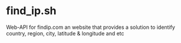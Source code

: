 # find_ip.sh
Web-API for findip.com an website that provides a solution to identify country, region, city, latitude &amp; longitude and etc
